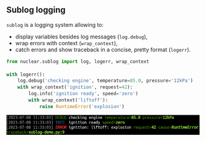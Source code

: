 ## Sublog logging
`sublog` is a logging system allowing to:  
- display variables besides log messages (`log.debug`),
- wrap errors with context (`wrap_context`),
- catch errors and show traceback in a concise, pretty format (`logerr`).

```python
from nuclear.sublog import log, logerr, wrap_context

with logerr():
    log.debug('checking engine', temperature=85.0, pressure='12kPa')
    with wrap_context('ignition', request=42):
        log.info('ignition ready', speed='zero')
        with wrap_context('liftoff'):
            raise RuntimeError('explosion')
```

![sublog demo](https://github.com/igrek51/nuclear/blob/master/docs/img/sublog-demo.png?raw=true)
